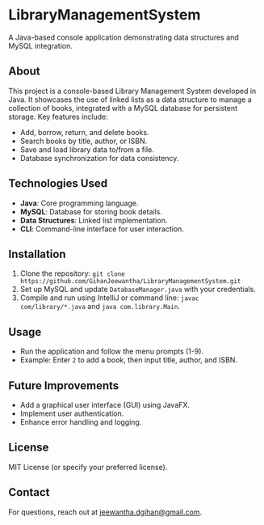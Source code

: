 # LibraryManagementSystem

A Java-based console application demonstrating data structures and MySQL integration.

## About

This project is a console-based Library Management System developed in Java. It showcases the use of linked lists as a data structure to manage a collection of books, integrated with a MySQL database for persistent storage. Key features include:

- Add, borrow, return, and delete books.
- Search books by title, author, or ISBN.
- Save and load library data to/from a file.
- Database synchronization for data consistency.

## Technologies Used
- **Java**: Core programming language.
- **MySQL**: Database for storing book details.
- **Data Structures**: Linked list implementation.
- **CLI**: Command-line interface for user interaction.

## Installation
1. Clone the repository: `git clone https://github.com/GihanJeewantha/LibraryManagementSystem.git`
2. Set up MySQL and update `DatabaseManager.java` with your credentials.
3. Compile and run using IntelliJ or command line: `javac com/library/*.java` and `java com.library.Main`.

## Usage
- Run the application and follow the menu prompts (1-9).
- Example: Enter `2` to add a book, then input title, author, and ISBN.

## Future Improvements
- Add a graphical user interface (GUI) using JavaFX.
- Implement user authentication.
- Enhance error handling and logging.

## License
MIT License (or specify your preferred license).

## Contact
For questions, reach out at [jeewantha.dgihan@gmail.com](mailto:jeewantha.dgihan@gmail.com).
